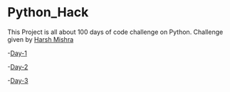 # Python_Hack

This Project is all about 100 days of code challenge on Python. Challenge given by [Harsh Mishra](https://github.com/HarshCasper)


-[Day-1](Band_name_Generator.py)

-[Day-2](Tip_Calculator.py)

-[Day-3](Treasure_Island.py)
